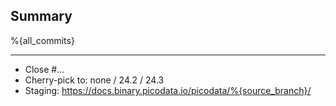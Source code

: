 ## Summary

%{all_commits}

---

- Close #...
- Cherry-pick to: none / 24.2 / 24.3
- Staging: https://docs.binary.picodata.io/picodata/%{source_branch}/

<!--
- Follow-up for !...
- See also ...
-->
